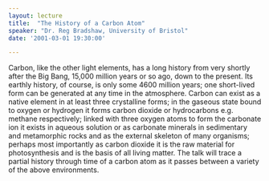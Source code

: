 ```yaml
---
layout: lecture
title:  "The History of a Carbon Atom"
speaker: "Dr. Reg Bradshaw, University of Bristol"
date: '2001-03-01 19:30:00'

---
```

Carbon, like the other light elements, has a long history from very shortly after the Big Bang, 15,000 million years or so ago, down to the present. Its earthly history, of course, is only some 4600 million years; one short-lived form can be generated at any time in the atmosphere. Carbon can exist as a native element in at least three crystalline forms; in the gaseous state bound to oxygen or hydrogen it forms carbon dioxide or hydrocarbons e.g. methane respectively; linked with three oxygen atoms to form the carbonate ion it exists in aqueous solution or as carbonate minerals in sedimentary and metamorphic rocks and as the external skeleton of many organisms; perhaps most importantly as carbon dioxide it is the raw material for photosynthesis and is the basis of all living matter. The talk will trace a partial history through time of a carbon atom as it passes between a variety of the above environments.